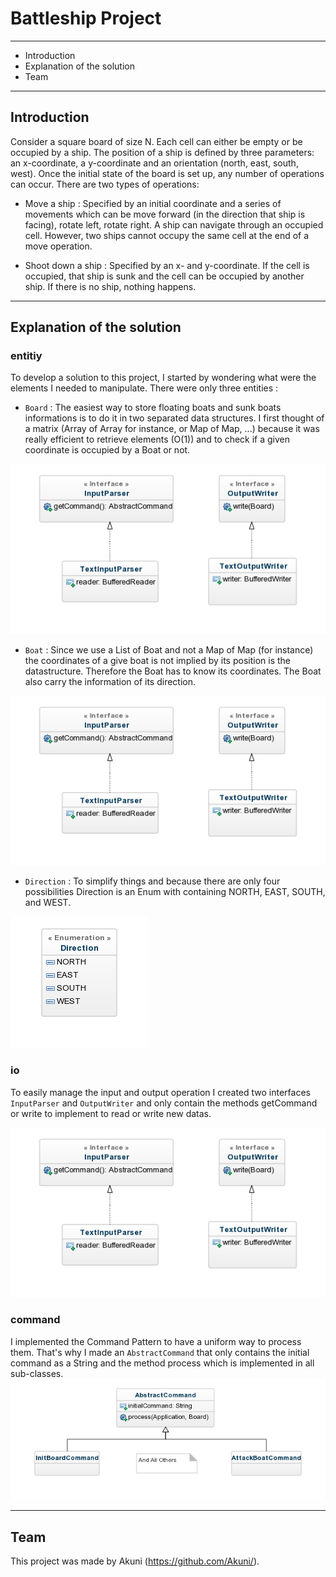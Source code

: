 # Battleship Project 
---

* Introduction
* Explanation of the solution
* Team

---
## Introduction 
Consider a square board of size N. Each cell can either be empty or be occupied by a ship. The position of a ship is defined by three parameters: an x-coordinate, a y-coordinate and an orientation (north, east, south, west).
Once the initial state of the board is set up, any number of operations can occur. There are two types of operations:

- Move a ship :
Specified by an initial coordinate and a series of movements which can be move forward (in the direction that ship is facing), rotate left, rotate right. A ship can navigate through an occupied cell. However, two ships cannot occupy the same cell at the end of a move operation.

- Shoot down a ship : 
Specified by an x- and y-coordinate. If the cell is occupied, that ship is sunk and the cell can be occupied by another ship. If there is no ship, nothing happens.

---

## Explanation of the solution
### entitiy
To develop a solution to this project, I started by wondering what were the elements I needed to manipulate. There were only three entities : 
* `Board` : The easiest way to store floating boats and sunk boats informations is to do it in two separated data structures. I first thought of a matrix (Array of Array for instance, or Map of Map, ...) because it was really efficient to retrieve elements (O(1)) and to check if a given coordinate is occupied by a Boat or not.

![alt text](https://github.com/Akuni/programming-test/blob/master/.readme_images/board.png?raw=true "Board")
* `Boat` : Since we use a List of Boat and not a Map of Map (for instance) the coordinates of a give boat is not implied by its position is the datastructure. Therefore the Boat has to know its coordinates. The Boat also carry the information of its direction.

![alt text](https://github.com/Akuni/programming-test/blob/master/.readme_images/boat.png?raw=true "Boat")
* `Direction` :
To simplify things and because there are only four possibilities Direction is an Enum  with containing NORTH, EAST, SOUTH, and WEST. 

![alt text](https://github.com/Akuni/programming-test/blob/master/.readme_images/direction.png?raw=true "Direction")
### io
To easily manage the input and output operation I created two interfaces `InputParser` and `OutputWriter` and only contain the methods getCommand or write to implement to read or write new datas.

![alt text](https://github.com/Akuni/programming-test/blob/master/.readme_images/reader_writer.png?raw=true "Reader & Writer")

### command
I implemented the Command Pattern to have a uniform way to process them. That's why I made an `AbstractCommand` that only contains the initial command as a String and the method process which is implemented in all sub-classes.
![alt text](https://github.com/Akuni/programming-test/blob/master/.readme_images/command.png?raw=true "Commands")

---
## Team
This project was made by Akuni (https://github.com/Akuni/).
